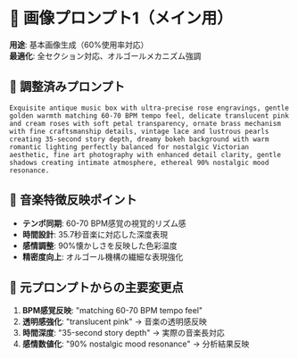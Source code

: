 # 🌹 画像プロンプト1（メイン用）

**用途**: 基本画像生成（60%使用率対応）  
**最適化**: 全セクション対応、オルゴールメカニズム強調

## 📝 調整済みプロンプト

```
Exquisite antique music box with ultra-precise rose engravings, gentle golden warmth matching 60-70 BPM tempo feel, delicate translucent pink and cream roses with soft petal transparency, ornate brass mechanism with fine craftsmanship details, vintage lace and lustrous pearls creating 35-second story depth, dreamy bokeh background with warm romantic lighting perfectly balanced for nostalgic Victorian aesthetic, fine art photography with enhanced detail clarity, gentle shadows creating intimate atmosphere, ethereal 90% nostalgic mood resonance.
```

## 🎯 音楽特徴反映ポイント

- **テンポ同期**: 60-70 BPM感覚の視覚的リズム感
- **時間設計**: 35.7秒音楽に対応した深度表現
- **感情調整**: 90%懐かしさを反映した色彩温度
- **精密度向上**: オルゴール機構の繊細な表現強化

## 🔧 元プロンプトからの主要変更点

1. **BPM感覚反映**: "matching 60-70 BPM tempo feel"
2. **透明感強化**: "translucent pink" → 音楽の透明感反映
3. **時間深度**: "35-second story depth" → 実際の音楽長対応
4. **感情数値化**: "90% nostalgic mood resonance" → 分析結果反映